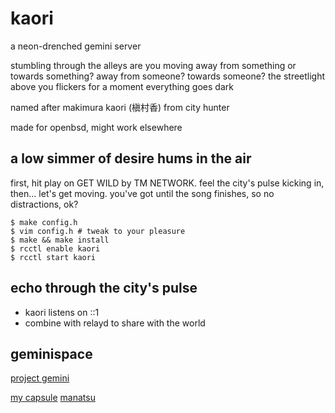 # kaori

a neon-drenched gemini server

stumbling through the alleys
are you moving away from something or towards something?
away from someone? towards someone?
the streetlight above you flickers for a moment
everything goes dark

named after makimura kaori (槇村香) from city hunter

made for openbsd, might work elsewhere

## a low simmer of desire hums in the air

first, hit play on GET WILD by TM NETWORK.
feel the city's pulse kicking in, then... let's get moving.
you've got until the song finishes, so no distractions, ok?

```
$ make config.h
$ vim config.h # tweak to your pleasure
$ make && make install
$ rcctl enable kaori
$ rcctl start kaori
```

## echo through the city's pulse

* kaori listens on ::1
* combine with relayd to share with the world

## geminispace

[project gemini](gemini://geminiprotocol.net/)

[my capsule](gemini://higeki.jp/)
[manatsu](gemini://manatsu.town/)
